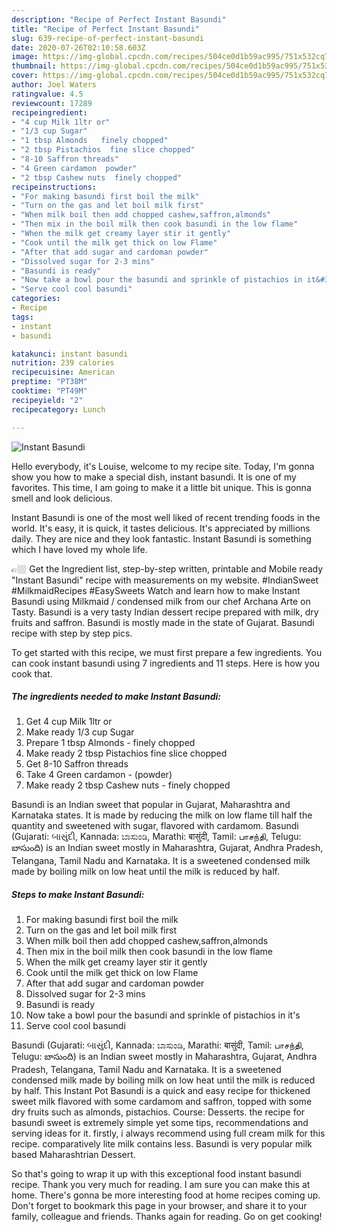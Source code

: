 ```yaml
---
description: "Recipe of Perfect Instant Basundi"
title: "Recipe of Perfect Instant Basundi"
slug: 639-recipe-of-perfect-instant-basundi
date: 2020-07-26T02:10:58.603Z
image: https://img-global.cpcdn.com/recipes/504ce0d1b59ac995/751x532cq70/instant-basundi-recipe-main-photo.jpg
thumbnail: https://img-global.cpcdn.com/recipes/504ce0d1b59ac995/751x532cq70/instant-basundi-recipe-main-photo.jpg
cover: https://img-global.cpcdn.com/recipes/504ce0d1b59ac995/751x532cq70/instant-basundi-recipe-main-photo.jpg
author: Joel Waters
ratingvalue: 4.5
reviewcount: 17289
recipeingredient:
- "4 cup Milk 1ltr or"
- "1/3 cup Sugar"
- "1 tbsp Almonds   finely chopped"
- "2 tbsp Pistachios  fine slice chopped"
- "8-10 Saffron threads"
- "4 Green cardamon  powder"
- "2 tbsp Cashew nuts  finely chopped"
recipeinstructions:
- "For making basundi first boil the milk"
- "Turn on the gas and let boil milk first"
- "When milk boil then add chopped cashew,saffron,almonds"
- "Then mix in the boil milk then cook basundi in the low flame"
- "When the milk get creamy layer stir it gently"
- "Cook until the milk get thick on low Flame"
- "After that add sugar and cardoman powder"
- "Dissolved sugar for 2-3 mins"
- "Basundi is ready"
- "Now take a bowl pour the basundi and sprinkle of pistachios in it&#39;s"
- "Serve cool cool basundi"
categories:
- Recipe
tags:
- instant
- basundi

katakunci: instant basundi 
nutrition: 239 calories
recipecuisine: American
preptime: "PT38M"
cooktime: "PT49M"
recipeyield: "2"
recipecategory: Lunch

---
```



![Instant Basundi](https://img-global.cpcdn.com/recipes/504ce0d1b59ac995/751x532cq70/instant-basundi-recipe-main-photo.jpg)

Hello everybody, it's Louise, welcome to my recipe site. Today, I'm gonna show you how to make a special dish, instant basundi. It is one of my favorites. This time, I am going to make it a little bit unique. This is gonna smell and look delicious.

Instant Basundi is one of the most well liked of recent trending foods in the world. It's easy, it is quick, it tastes delicious. It's appreciated by millions daily. They are nice and they look fantastic. Instant Basundi is something which I have loved my whole life.

👉🏼 Get the Ingredient list, step-by-step written, printable and Mobile ready &#34;Instant Basundi&#34; recipe with measurements on my website. #IndianSweet #MilkmaidRecipes #EasySweets Watch and learn how to make Instant Basundi using Milkmaid / condensed milk from our chef Archana Arte on Tasty. Basundi is a very tasty Indian dessert recipe prepared with milk, dry fruits and saffron. Basundi is mostly made in the state of Gujarat. Basundi recipe with step by step pics.


To get started with this recipe, we must first prepare a few ingredients. You can cook instant basundi using 7 ingredients and 11 steps. Here is how you cook that.

<!--inarticleads1-->

##### The ingredients needed to make Instant Basundi:

1. Get 4 cup Milk 1ltr or
1. Make ready 1/3 cup Sugar
1. Prepare 1 tbsp Almonds -  finely chopped
1. Make ready 2 tbsp Pistachios  fine slice chopped
1. Get 8-10 Saffron threads
1. Take 4 Green cardamon - (powder)
1. Make ready 2 tbsp Cashew nuts - finely chopped


Basundi is an Indian sweet that popular in Gujarat, Maharashtra and Karnataka states. It is made by reducing the milk on low flame till half the quantity and sweetened with sugar, flavored with cardamom. Basundi (Gujarati: બાસુંદી, Kannada: ಬಾಸುಂಡಿ, Marathi: बासुंदी, Tamil: பாசந்தி, Telugu: బాసుంది) is an Indian sweet mostly in Maharashtra, Gujarat, Andhra Pradesh, Telangana, Tamil Nadu and Karnataka. It is a sweetened condensed milk made by boiling milk on low heat until the milk is reduced by half. 

<!--inarticleads2-->

##### Steps to make Instant Basundi:

1. For making basundi first boil the milk
1. Turn on the gas and let boil milk first
1. When milk boil then add chopped cashew,saffron,almonds
1. Then mix in the boil milk then cook basundi in the low flame
1. When the milk get creamy layer stir it gently
1. Cook until the milk get thick on low Flame
1. After that add sugar and cardoman powder
1. Dissolved sugar for 2-3 mins
1. Basundi is ready
1. Now take a bowl pour the basundi and sprinkle of pistachios in it&#39;s
1. Serve cool cool basundi


Basundi (Gujarati: બાસુંદી, Kannada: ಬಾಸುಂಡಿ, Marathi: बासुंदी, Tamil: பாசந்தி, Telugu: బాసుంది) is an Indian sweet mostly in Maharashtra, Gujarat, Andhra Pradesh, Telangana, Tamil Nadu and Karnataka. It is a sweetened condensed milk made by boiling milk on low heat until the milk is reduced by half. This Instant Pot Basundi is a quick and easy recipe for thickened sweet milk flavored with some cardamom and saffron, topped with some dry fruits such as almonds, pistachios. Course: Desserts. the recipe for basundi sweet is extremely simple yet some tips, recommendations and serving ideas for it. firstly, i always recommend using full cream milk for this recipe. comparatively lite milk contains less. Basundi is very popular milk based Maharashtrian Dessert. 

So that's going to wrap it up with this exceptional food instant basundi recipe. Thank you very much for reading. I am sure you can make this at home. There's gonna be more interesting food at home recipes coming up. Don't forget to bookmark this page in your browser, and share it to your family, colleague and friends. Thanks again for reading. Go on get cooking!
